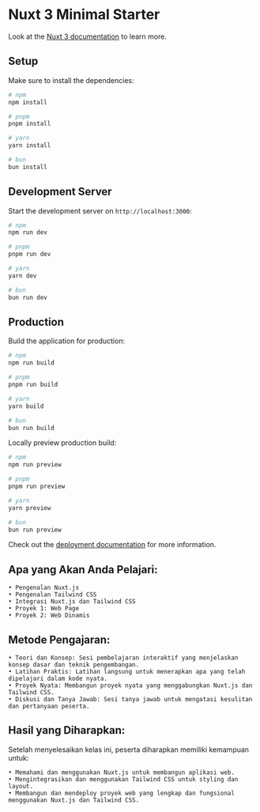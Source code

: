 # Nuxt 3 Minimal Starter

Look at the [Nuxt 3 documentation](https://nuxt.com/docs/getting-started/introduction) to learn more.

## Setup

Make sure to install the dependencies:

```bash
# npm
npm install

# pnpm
pnpm install

# yarn
yarn install

# bun
bun install
```

## Development Server

Start the development server on `http://localhost:3000`:

```bash
# npm
npm run dev

# pnpm
pnpm run dev

# yarn
yarn dev

# bun
bun run dev
```

## Production

Build the application for production:

```bash
# npm
npm run build

# pnpm
pnpm run build

# yarn
yarn build

# bun
bun run build
```

Locally preview production build:

```bash
# npm
npm run preview

# pnpm
pnpm run preview

# yarn
yarn preview

# bun
bun run preview
```

Check out the [deployment documentation](https://nuxt.com/docs/getting-started/deployment) for more information.


## Apa yang Akan Anda Pelajari:
    • Pengenalan Nuxt.js
    • Pengenalan Tailwind CSS
    • Integrasi Nuxt.js dan Tailwind CSS
    • Proyek 1: Web Page
    • Proyek 2: Web Dinamis

## Metode Pengajaran:
    • Teori dan Konsep: Sesi pembelajaran interaktif yang menjelaskan konsep dasar dan teknik pengembangan.
    • Latihan Praktis: Latihan langsung untuk menerapkan apa yang telah dipelajari dalam kode nyata.
    • Proyek Nyata: Membangun proyek nyata yang menggabungkan Nuxt.js dan Tailwind CSS.
    • Diskusi dan Tanya Jawab: Sesi tanya jawab untuk mengatasi kesulitan dan pertanyaan peserta.

## Hasil yang Diharapkan:
Setelah menyelesaikan kelas ini, peserta diharapkan memiliki kemampuan untuk:

    • Memahami dan menggunakan Nuxt.js untuk membangun aplikasi web.
    • Mengintegrasikan dan menggunakan Tailwind CSS untuk styling dan layout.
    • Membangun dan mendeploy proyek web yang lengkap dan fungsional menggunakan Nuxt.js dan Tailwind CSS.
